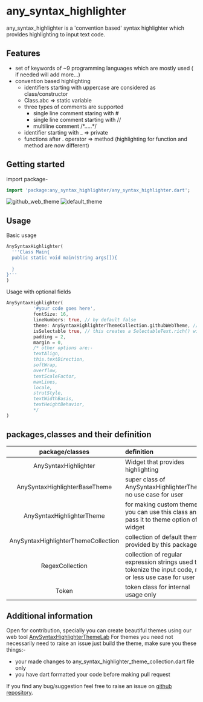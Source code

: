 # any_syntax_highlighter

any_syntax_highlighter is a 'convention based' syntax highlighter which provides highlighting to input text code.

## Features

* set of keywords of ~9 programming languages which are mostly used ( if needed will add more...)
* convention based highlighting 
    * identifiers starting with uppercase are considered as class/constructor
    * Class.abc => static variable
    * three types of comments are supported
        * single line comment staring with #
        * single line comment starting with //
        * multiline comment /*.....\*/
    * identifier starting with _ => private
    * functions after . operator => method (highlighting for function and method are now different)

## Getting started

import package-
```dart
import 'package:any_syntax_highlighter/any_syntax_highlighter.dart';
```
![github_web_theme](https://ssrajputtheboss.github.io/testing/ashs3.png)
![default_theme](https://ssrajputtheboss.github.io/testing/ahss2.png)

## Usage

Basic usage
```dart
AnySyntaxHighlighter(
  '''Class Main{
  public static void main(String args[]){
    
  }
}'''
)
```

Usage with optional fields
```dart
AnySyntaxHighlighter(
          '#your code goes here',
          fontSize: 16,
          lineNumbers: true, // by default false
          theme: AnySyntaxHighlighterThemeCollection.githubWebTheme, // you can create and pass custom theme using AnySyntaxHighlighterTheme class
          isSelectable true, // this creates a SelectableText.rich() widget, makes text selectable (by default false)
          padding = 2,
          margin = 0,
          /* other options are:- 
          textAlign,
          this.textDirection,
          softWrap,
          overflow,
          textScaleFactor,
          maxLines,
          locale,
          strutStyle,
          textWidthBasis,
          textHeightBehavior,
          */
)
```

## packages,classes and their definition

|package/classes|definition|
| :--: | :--- |
|AnySyntaxHighlighter|Widget that provides highlighting|
|AnySyntaxHighlighterBaseTheme|super class of AnySyntaxHighlighterTheme no use case for user|
|AnySyntaxHighlighterTheme|for making custom themes you can use this class and pass it to theme option of widget|
|AnySyntaxHighlighterThemeCollection|collection of default themes provided by this package|
|RegexCollection|collection of regular expression strings used to tokenize the input code, no or less use case for user|
|Token|token class for internal usage only|

## Additional information

Open for contribution, specially you can create beautiful themes using our web tool [AnySyntaxHighlighterThemeLab](https://ssrajputtheboss.github.io/any_syntax_highlighter_web_app/)
For themes you need not necessarily need to raise an issue just build the theme, make sure you these things:-
* your made changes to any_syntax_highlighter_theme_collection.dart file only
* you have dart formatted your code before making pull request

If you find any bug/suggestion feel free to raise an issue on [github repository](https://github.com/ssrajputtheboss/any_syntax_highlighter).

